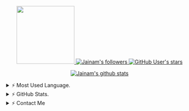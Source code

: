 
<a href="https://github.com/jainamoswal">
<p align="center">
<img src="https://komarev.com/ghpvc/?username=jainamoswal&color=blue&style=flat-square&label=Profile%20Views" width="156">
<img src="https://img.shields.io/github/followers/jainamoswal?style=for-the-badge"  alt="Jainam's followers">  
<img src="https://img.shields.io/github/stars/jainamoswal?style=for-the-badge" alt="GitHub User's stars">
</p>
</a>

<a href="https://github.com/jainamoswal">
<p align="center" >
  <img src="https://raw.githubusercontent.com/jainamoswal/jainamoswal/main/main.svg" alt="Jainam's github stats">
</p>
</a>




<details>
<summary>⚡ Most Used Language.</summary>
<a href="https://github.com/jainamoswal">
<p align="center">
  <img width="350" height="125" src="https://github-readme-stats.vercel.app/api/top-langs/?username=jainamoswal&show_icons=true&title_color=30F229&icon_color=F2F407&text_color=F9F9F9&bg_color=000000&hide_border=true"" alt="Jainam's github stats">
</p>
</a>
</details>



<details>
<summary>⚡ GitHub Stats.</summary>
<a href="https://github.com/jainamoswal">
<p align="center">
<img width="460" height="300" src="https://github-readme-stats.vercel.app/api?username=jainamoswal&count_private=true&show_icons=true&title_color=30F229&icon_color=F2F407&text_color=F9F9F9&bg_color=000000&hide_border=true">
<img width="460" height="300" src="https://github-readme-streak-stats.herokuapp.com/?user=jainamoswal&theme=chartreuse-dark&hide_border=True">

</p>
</a>
</details>


<details>
<summary>⚡ Contact Me</summary>
<p align="center" width="30">
<br></br>
<a href="https://www.facebook.com/imjainam">
<img width="50" src="https://raw.githubusercontent.com/jainamoswal/jainamoswal/main/Assets/facebook.svg">&nbsp;&nbsp;&nbsp;&nbsp;&nbsp;&nbsp;&nbsp;&nbsp;&nbsp;&nbsp;&nbsp;&nbsp;&nbsp;&nbsp;&nbsp;&nbsp;
</a>
<a href="https://github.com/jainamoswal">
<img width="50" src="https://raw.githubusercontent.com/jainamoswal/jainamoswal/main/Assets/github.svg">&nbsp;&nbsp;&nbsp;&nbsp;&nbsp;&nbsp;&nbsp;&nbsp;&nbsp;&nbsp;&nbsp;&nbsp;&nbsp;&nbsp;&nbsp;&nbsp;
</a>
<a href="mailto:admin@jainam.me">
<img width="50" src="https://raw.githubusercontent.com/jainamoswal/jainamoswal/main/Assets/mail.svg">&nbsp;&nbsp;&nbsp;&nbsp;&nbsp;&nbsp;&nbsp;&nbsp;&nbsp;&nbsp;&nbsp;&nbsp;&nbsp;&nbsp;&nbsp;&nbsp;
</a>
<a href="https://t.me/jainamoswal">
<img width="50" src="https://raw.githubusercontent.com/jainamoswal/jainamoswal/main/Assets/telegram.svg">&nbsp;&nbsp;&nbsp;&nbsp;&nbsp;&nbsp;&nbsp;&nbsp;&nbsp;&nbsp;&nbsp;&nbsp;&nbsp;&nbsp;&nbsp;&nbsp;
</a>
<a href="https://twitter.com/jainamoswal_4">
<img width="50" src="https://raw.githubusercontent.com/jainamoswal/jainamoswal/main/Assets/twitter.svg">&nbsp;&nbsp;&nbsp;&nbsp;&nbsp;&nbsp;&nbsp;&nbsp;&nbsp;&nbsp;&nbsp;&nbsp;&nbsp;&nbsp;&nbsp;&nbsp;
</a>
<a href="https://api.whatsapp.com/send/?phone=919429367363&text&app_absent=0">
<img width="50" src="https://raw.githubusercontent.com/jainamoswal/jainamoswal/main/Assets/whatsapp.svg">&nbsp;&nbsp;&nbsp;&nbsp;&nbsp;&nbsp;&nbsp;&nbsp;&nbsp;&nbsp;&nbsp;&nbsp;
&nbsp;</a>

</details>



